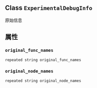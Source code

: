 

## Class  `ExperimentalDebugInfo` 
原始信息

## 属性


###  `original_func_names` 
 `repeated string original_func_names` 

###  `original_node_names` 
 `repeated string original_node_names` 

